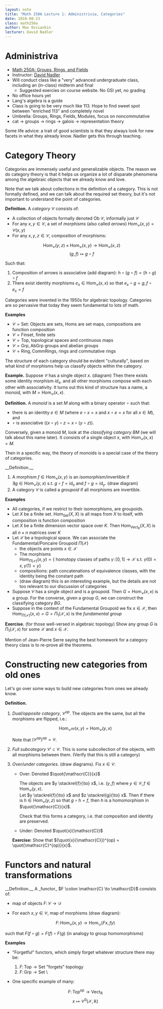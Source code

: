 ```yaml
---
layout: note
title: "Math 250A Lecture 1: Administrivia, Categories"
date: 2018-08-23
class: math250a
author: Max Ovsiankin
lecturer: David Nadler
---
```


# Administriva
- [Math 250A: Groups, Rings, and Fields](https://math.berkeley.edu/~nadler/250afall2018)
- Instructor: [David Nadler](https://math.berkeley.edu/~nadler/)
- Will conduct class like a "very" advanced undergraduate class, including an (in-class) midterm and final
    - Suggested exercies on course website. No GSI yet, no grading
- No office hours yet
- Lang's algebra is a guide
- Class is going to be very much like 113. Hope to find sweet spot between "enriched 113" and completely novel
- Umbrella: Groups, Rings, Fields, Modules, focus on noncommutative
- cat $\to$ groups $\to$ rings $\to$ galois $\to$ representation theory

Some life advice: a trait of good scientists is that they always look for new facets in what they already know.
Nadler gets this through teaching.

# Category Theory

Categories are immensely useful and generalizable objects.
The reason we do category theory is that it helps us organize a lot of disparate phenomena among the algebraic objects
that we already know and love.

Note that we talk about collections in the definition of a category. This is not formally defined, and we can talk about
the required set theory, but it's not important to understand the point of categories.

<div class="box">

__Definition.__ A _category_ $\mathscr{C}$ consists of:

- A collection of objects formally denoted $\text{Ob} \ \mathscr{C}$, informally just $\mathscr{C}$
- For any $x, y \in \mathscr{C}$, a set of _morphisms_ (also called _arrows_) $\text{Hom}_\mathscr{C}(x, y) = \mathscr{C}(x, y)$
- For any $x, y, z \in \mathscr{C}$, composition of morphisms:

$$\text{Hom}_\mathscr{C}(y, z) \times \text{Hom}_\mathscr{C}(x, y) \to \text{Hom}_\mathscr{C}(x, z)$$
$$ (g, f) \mapsto g \circ f$$

Such that:

1. Composition of arrows is associative (add diagram): $h \circ (g \circ f) = (h \circ g) \circ f$
2. There exist identity morphisms $e_x \in \text{Hom}_\mathscr{C}(x, x)$ so that $e_x \circ g = g, f \circ e_x = f$

</div>

Categories were invented in the 1950s for algebraic topology. Categories are so pervasive that today they seem fundamental to lots of math.

__Examples__

- $\mathscr{C} = \text{Set}$: Objects are sets, Homs are set maps, compositions are function composition
- $\mathscr{C} = \text{Finset}$, finite sets
- $\mathscr{C} = \text{Top}$, topological spaces and continuous maps
- $\mathscr{C} = \text{Grp}, \text{AbGrp}$ groups and abelian groups
- $\mathscr{C} = \text{Ring}, \text{CommRings}$, rings and commutative rings

The structure of each category should be evident "culturally", based on what kind of morphisms help us classify
objects within the category.

__Example.__ Suppose $\mathscr{C}$ has a single object $x$. (diagram)
Then there exists some identity morphism $id_x$, and all other morphisms compose with each other with associativity.
It turns out this kind of structure has a name, a monoid, with $M = \text{Hom}_\mathscr{C}(x, x)$.

<div class="box">

__Definition.__ A _monoid_ is a set $M$ along with a binary operator $\circ$ such that:

- there is an identity $e \in M$ (where $e \circ x = x$ and $x \circ e = x$ for all $x \in M$), and
- $\circ$ is associative ($(x \circ y) \circ z = x \circ (y \circ z)$).

</div>

Conversely, given a monoid $M$, look at the _classifying category_ $BM$ (we will talk about this name later).
It consists of a single object $x$, with $\text{Hom}_\mathscr{C}(x, x) = M$.

Then in a specific way, the theory of monoids is a special case of the theory of categories.

<div class="box">
__Definition.__

1. A morphism $f \in \text{Hom}_\mathscr{C}(x, y)$ is an _isomorphism_/invertible if\
    $\exists g \in \text{Hom}_\mathscr{C}(y, x)$ s.t. $g \circ f = \text{id}_x$ and $f \circ g = \text{id}_y$.
    (draw diagram)
2. A category $\mathscr{C}$ is called a _groupoid_ if all morphisms are invertible.

</div>

__Examples__

- All categories, if we restrict to their isomorphisms, are groupoids.
- Let $X$ be a finite set. $\text{Hom}_\text{Set}(X, X)$ is all maps from $X$ to itself, with composition is function composition
- Let $X$ be a finite dimension vector space over $K$. Then $\text{Hom}_{\text{Vect}_K}(X, X)$ is all $n \times n$ matrices over $K$
- Let $\mathscr{X}$ be a topological space. We can associate the Fundamental/Poncaire Groupoid $\Pi(\mathscr{X})$
    - the objects are points $x \in \mathscr{X}$
    - The morphisms\
    $\text{Hom}_{\Pi(\mathscr{X})}(x, y) = \{ \text{ homotopy classes of paths } \gamma \colon [0, 1] \to \mathscr{X} \text{ s.t. } \gamma(0) = x, \gamma(1) = y \}$
    - compositions: path concatenations of equivalence classes, with the identity being the constant path
    - (draw diagram) this is an interesting example, but the details are not too relevant to our discussion of categories
- Suppose $\mathscr{C}$ has a single object and is a groupoid. Then $G = \text{Hom}_\mathscr{C}(x, x)$ is a group.
For the converse, given a group $G$, we can construct the classifying category $BG$.
- Suppose in the context of the Fundamental Groupoid we fix $x \in \mathscr{X}$, then $\text{Hom}_{\Pi(\mathscr{X})}(x, x) = G = \Pi_1(\mathscr{X}, x)$ is the _fundamental group_

__Exercise.__ (for those well-versed in algebraic topology) Show any group $G$ is $\Pi_1(\mathscr{X}, x)$ for some $\mathscr{X}$ and $x \in \mathscr{X}$.

Mention of Jean-Pierre Serre saying the best homework for a category theory class is to re-prove all the theorems.

# Constructing new categories from old ones

Let's go over some ways to build new categories from ones we already know.

<div class="box">

__Definition.__

1. _Dual/opposite category_, $\mathscr{C}^{op}$. The objects are the same, but all the morphisms are flipped, i.e.:

    $$\text{Hom}_{\mathscr{C}^{op}}(x, y) = \text{Hom}_{\mathscr{C}}(y, x)$$

    Note that $\left(\mathscr{C}^{op}\right)^{op} = \mathscr{C}$.

2. _Full subcategory_ $\mathscr{C}' \subset \mathscr{C}$. This is some subcollection of the objects, with all morphisms between them. (Verify that this is still a category)

3. _Over/under categories_. (draw diagrams). Fix $x \in \mathscr{C}$.

    - Over: Denoted $\quot{\mathscr{C}}{x}$
    
        The objects are $y \stackrel{f}{\to} x$, i.e. $(y, f)$ where $y \in \mathscr{C}, f \in \text{Hom}_\mathscr{C}(y, x)$.\
        Let $y \stackrel{f}{\to} x$ and $z \stackrel{g}{\to} x$. Then if there is $h \in \text{Hom}_\mathscr{C}(y, z)$ so that $g \circ h = f$, then $h$ is a homomorphism in $\quot{\mathscr{C}}{x}$.

        Check that this forms a category, i.e. that composition and identity are preserved.

    - Under: Denoted $\quot{x}{\mathscr{C}}$

    __Exercise:__ Show that $(\quot{x}{\mathscr{C}})^{op} = \quot{\mathscr{C}^{op}}{x}$. 

</div>

# Functors and natural transformations

<div class="box"> __Definition.__ A _functor_ $F \colon \mathscr{C} \to \mathscr{D}$ consists of:

- map of objects $F \colon \mathscr{C} \to \mathscr{D}$
- For each $x, y \in \mathscr{C}$, map of morphisms (draw diagram):

    $$ F \colon \text{Hom}_{\mathscr{C}}(x, y) \to \text{Hom}_\mathscr{D}(Fx, fy)$$

such that $F(f \circ g) = F(f) \circ F(g)$ (in analogy to group homomorphisms) </div>

__Examples__

- "Forgetful" functors, which simply forget whatever structure there may be:
    1. $F \colon \text{Top} \to \text{Set}$ "forgets" topology
    2. $F \colon \text{Grp} \to \text{Set}$ \

- One specific example of many:
    
    $$ F \colon \text{Top}^{op} \to \text{Vect}_\mathbb{R}$$
    $$ x \mapsto \mathscr{C}^0(\mathscr{X}, \mathbb{R}) $$